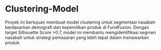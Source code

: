# Clustering-Model
Proyek ini bertujuan membuat model clustering untuk segmentasi nasabah berdasarkan demografi dan kepemilikan produk di FundFusion. Dengan target Silhouette Score >0.7, model ini membantu mengidentifikasi segmen nasabah untuk strategi pemasaran yang lebih tepat dalam menawarkan produk.

